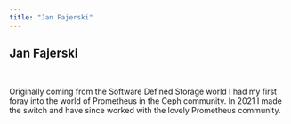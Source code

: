 ```yaml
---
title: "Jan Fajerski"
---
```



## Jan Fajerski
<br>

Originally coming from the Software Defined Storage world I had my first foray into the world of Prometheus in the Ceph community. In 2021 I made the switch and have since worked with the lovely Prometheus community.
